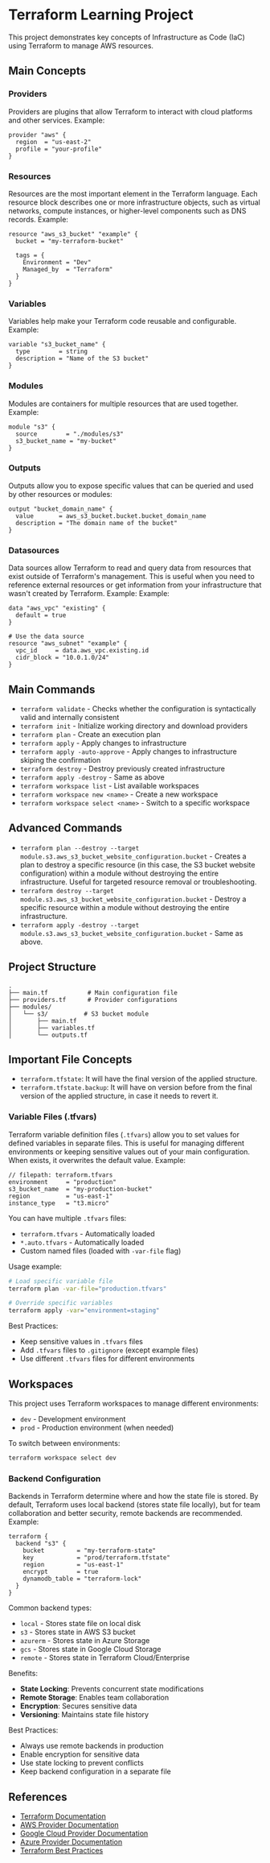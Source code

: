 # Terraform Learning Project

This project demonstrates key concepts of Infrastructure as Code (IaC) using Terraform to manage AWS resources.

## Main Concepts

### Providers

Providers are plugins that allow Terraform to interact with cloud platforms and other services. Example:

```hcl
provider "aws" {
  region  = "us-east-2"
  profile = "your-profile"
}
```

### Resources

Resources are the most important element in the Terraform language. Each resource block describes one or more infrastructure objects, such as virtual networks, compute instances, or higher-level components such as DNS records. Example:

```hcl
resource "aws_s3_bucket" "example" {
  bucket = "my-terraform-bucket"

  tags = {
    Environment = "Dev"
    Managed_by  = "Terraform"
  }
}
```

### Variables

Variables help make your Terraform code reusable and configurable. Example:

```hcl
variable "s3_bucket_name" {
  type        = string
  description = "Name of the S3 bucket"
}
```

### Modules

Modules are containers for multiple resources that are used together. Example:

```hcl
module "s3" {
  source        = "./modules/s3"
  s3_bucket_name = "my-bucket"
}
```

### Outputs

Outputs allow you to expose specific values that can be queried and used by other resources or modules:

```hcl
output "bucket_domain_name" {
  value       = aws_s3_bucket.bucket.bucket_domain_name
  description = "The domain name of the bucket"
}
```

### Datasources

Data sources allow Terraform to read and query data from resources that exist outside of Terraform's management. This is useful when you need to reference external resources or get information from your infrastructure that wasn't created by Terraform. Example: Example:

```hcl
data "aws_vpc" "existing" {
  default = true
}

# Use the data source
resource "aws_subnet" "example" {
  vpc_id     = data.aws_vpc.existing.id
  cidr_block = "10.0.1.0/24"
}
```

## Main Commands

- `terraform validate` - Checks whether the configuration is syntactically valid and internally consistent
- `terraform init` - Initialize working directory and download providers
- `terraform plan` - Create an execution plan
- `terraform apply` - Apply changes to infrastructure
- `terraform apply -auto-approve` - Apply changes to infrastructure skiping the confirmation
- `terraform destroy` - Destroy previously created infrastructure
- `terraform apply -destroy` - Same as above
- `terraform workspace list` - List available workspaces
- `terraform workspace new <name>` - Create a new workspace
- `terraform workspace select <name>` - Switch to a specific workspace

## Advanced Commands

- `terraform plan --destroy --target module.s3.aws_s3_bucket_website_configuration.bucket` - Creates a plan to destroy a specific resource (in this case, the S3 bucket website configuration) within a module without destroying the entire infrastructure. Useful for targeted resource removal or troubleshooting.
- `terraform destroy --target module.s3.aws_s3_bucket_website_configuration.bucket` - Destroy a specific resource within a module without destroying the entire infrastructure.
- `terraform apply -destroy --target module.s3.aws_s3_bucket_website_configuration.bucket` - Same as above.

## Project Structure

```
.
├── main.tf           # Main configuration file
├── providers.tf      # Provider configurations
├── modules/
│   └── s3/          # S3 bucket module
│       ├── main.tf
│       ├── variables.tf
│       └── outputs.tf
```

## Important File Concepts

- `terraform.tfstate`: It will have the final version of the applied structure.
- `terraform.tfstate.backup`: It will have on version before from the final version of the applied structure, in case it needs to revert it.

### Variable Files (.tfvars)

Terraform variable definition files (`.tfvars`) allow you to set values for defined variables in separate files. This is useful for managing different environments or keeping sensitive values out of your main configuration. When exists, it overwrites the default value. Example:

```hcl
// filepath: terraform.tfvars
environment     = "production"
s3_bucket_name  = "my-production-bucket"
region          = "us-east-1"
instance_type   = "t3.micro"
```

You can have multiple `.tfvars` files:

- `terraform.tfvars` - Automatically loaded
- `*.auto.tfvars` - Automatically loaded
- Custom named files (loaded with `-var-file` flag)

Usage example:

```bash
# Load specific variable file
terraform plan -var-file="production.tfvars"

# Override specific variables
terraform apply -var="environment=staging"
```

Best Practices:

- Keep sensitive values in `.tfvars` files
- Add `.tfvars` files to `.gitignore` (except example files)
- Use different `.tfvars` files for different environments

## Workspaces

This project uses Terraform workspaces to manage different environments:

- `dev` - Development environment
- `prod` - Production environment (when needed)

To switch between environments:

```bash
terraform workspace select dev
```

### Backend Configuration

Backends in Terraform determine where and how the state file is stored. By default, Terraform uses local backend (stores state file locally), but for team collaboration and better security, remote backends are recommended. Example:

```hcl
terraform {
  backend "s3" {
    bucket         = "my-terraform-state"
    key            = "prod/terraform.tfstate"
    region         = "us-east-1"
    encrypt        = true
    dynamodb_table = "terraform-lock"
  }
}
```

Common backend types:

- `local` - Stores state file on local disk
- `s3` - Stores state in AWS S3 bucket
- `azurerm` - Stores state in Azure Storage
- `gcs` - Stores state in Google Cloud Storage
- `remote` - Stores state in Terraform Cloud/Enterprise

Benefits:

- **State Locking**: Prevents concurrent state modifications
- **Remote Storage**: Enables team collaboration
- **Encryption**: Secures sensitive data
- **Versioning**: Maintains state file history

Best Practices:

- Always use remote backends in production
- Enable encryption for sensitive data
- Use state locking to prevent conflicts
- Keep backend configuration in a separate file

## References

- [Terraform Documentation](https://www.terraform.io/docs)
- [AWS Provider Documentation](https://registry.terraform.io/providers/hashicorp/aws/latest/docs)
- [Google Cloud Provider Documentation](https://registry.terraform.io/providers/hashicorp/google/latest/docs)
- [Azure Provider Documentation](https://registry.terraform.io/providers/hashicorp/azurerm/latest/docs)
- [Terraform Best Practices](https://www.terraform-best-practices.com/)
